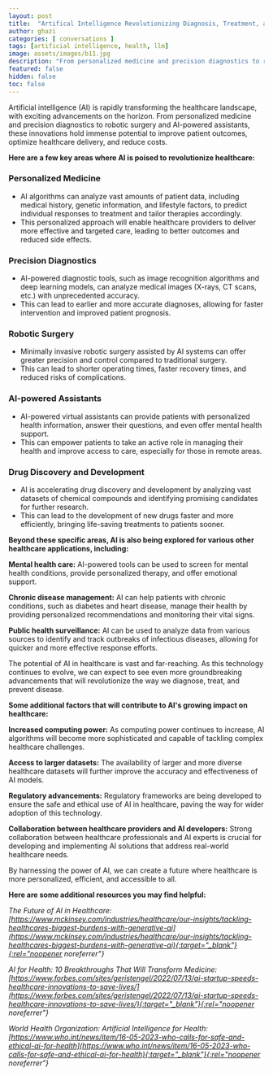 ```yaml
---
layout: post
title:  "Artifical Intelligence Revolutionizing Diagnosis, Treatment, and Prevention"
author: ghazi
categories: [ conversations ]
tags: [artificial intelligence, health, llm]
image: assets/images/b11.jpg
description: "From personalized medicine and precision diagnostics to robotic surgery and AI-powered assistants, these innovations hold immense potential to improve patient outcomes, optimize healthcare delivery, and reduce costs."
featured: false
hidden: false
toc: false
---
```


Artificial intelligence (AI) is rapidly transforming the healthcare landscape, with exciting advancements on the horizon. From personalized medicine and precision diagnostics to robotic surgery and AI-powered assistants, these innovations hold immense potential to improve patient outcomes, optimize healthcare delivery, and reduce costs.

**Here are a few key areas where AI is poised to revolutionize healthcare:**

### Personalized Medicine

- AI algorithms can analyze vast amounts of patient data, including medical history, genetic information, and lifestyle factors, to predict individual responses to treatment and tailor therapies accordingly.
- This personalized approach will enable healthcare providers to deliver more effective and targeted care, leading to better outcomes and reduced side effects.

### Precision Diagnostics

- AI-powered diagnostic tools, such as image recognition algorithms and deep learning models, can analyze medical images (X-rays, CT scans, etc.) with unprecedented accuracy.
- This can lead to earlier and more accurate diagnoses, allowing for faster intervention and improved patient prognosis.

### Robotic Surgery

- Minimally invasive robotic surgery assisted by AI systems can offer greater precision and control compared to traditional surgery.
- This can lead to shorter operating times, faster recovery times, and reduced risks of complications.

### AI-powered Assistants

- AI-powered virtual assistants can provide patients with personalized health information, answer their questions, and even offer mental health support.
- This can empower patients to take an active role in managing their health and improve access to care, especially for those in remote areas.

### Drug Discovery and Development

- AI is accelerating drug discovery and development by analyzing vast datasets of chemical compounds and identifying promising candidates for further research.
- This can lead to the development of new drugs faster and more efficiently, bringing life-saving treatments to patients sooner.

**Beyond these specific areas, AI is also being explored for various other healthcare applications, including:**

**Mental health care:** AI-powered tools can be used to screen for mental health conditions, provide personalized therapy, and offer emotional support.

**Chronic disease management:** AI can help patients with chronic conditions, such as diabetes and heart disease, manage their health by providing personalized recommendations and monitoring their vital signs.

**Public health surveillance:** AI can be used to analyze data from various sources to identify and track outbreaks of infectious diseases, allowing for quicker and more effective response efforts.

The potential of AI in healthcare is vast and far-reaching. As this technology continues to evolve, we can expect to see even more groundbreaking advancements that will revolutionize the way we diagnose, treat, and prevent disease.

**Some additional factors that will contribute to AI's growing impact on healthcare:**

**Increased computing power:** As computing power continues to increase, AI algorithms will become more sophisticated and capable of tackling complex healthcare challenges.

**Access to larger datasets:** The availability of larger and more diverse healthcare datasets will further improve the accuracy and effectiveness of AI models.

**Regulatory advancements:** Regulatory frameworks are being developed to ensure the safe and ethical use of AI in healthcare, paving the way for wider adoption of this technology.

**Collaboration between healthcare providers and AI developers:** Strong collaboration between healthcare professionals and AI experts is crucial for developing and implementing AI solutions that address real-world healthcare needs.

By harnessing the power of AI, we can create a future where healthcare is more personalized, efficient, and accessible to all.

**Here are some additional resources you may find helpful:**

*The Future of AI in Healthcare: [https://www.mckinsey.com/industries/healthcare/our-insights/tackling-healthcares-biggest-burdens-with-generative-ai](https://www.mckinsey.com/industries/healthcare/our-insights/tackling-healthcares-biggest-burdens-with-generative-ai){:target="_blank"}{:rel="noopener noreferrer"}*

*AI for Health: 10 Breakthroughs That Will Transform Medicine: [https://www.forbes.com/sites/geristengel/2022/07/13/ai-startup-speeds-healthcare-innovations-to-save-lives/](https://www.forbes.com/sites/geristengel/2022/07/13/ai-startup-speeds-healthcare-innovations-to-save-lives/){:target="_blank"}{:rel="noopener noreferrer"}*

*World Health Organization: Artificial Intelligence for Health: [https://www.who.int/news/item/16-05-2023-who-calls-for-safe-and-ethical-ai-for-health](https://www.who.int/news/item/16-05-2023-who-calls-for-safe-and-ethical-ai-for-health){:target="_blank"}{:rel="noopener noreferrer"}*
